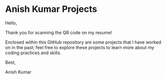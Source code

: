 # Anish Kumar Projects
Hello,

Thank you for scanning the QR code on my resume!

Enclosed within this GitHub repository are some projects that I have worked on in the past; 
feel free to explore these projects to learn more about my coding practices and skills.

Best,

Anish Kumar

